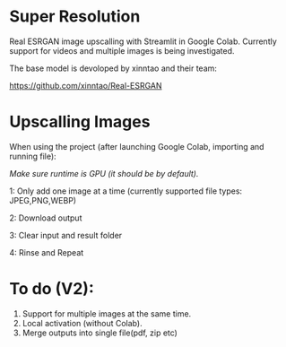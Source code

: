# Super Resolution
Real ESRGAN image upscalling with Streamlit in Google Colab.
Currently support for videos and multiple images is being investigated.

The base model is devoloped by xinntao and their team:

https://github.com/xinntao/Real-ESRGAN

# Upscalling Images
When using the project (after launching Google Colab, importing and running file):

*Make sure runtime is GPU (it should be by default).*

1: Only add one image at a time (currently supported file types: JPEG,PNG,WEBP)

2: Download output 

3: Clear input and result folder

4: Rinse and Repeat

# To do (V2):
1. Support for multiple images at the same time.
2. Local activation (without Colab).
3. Merge outputs into single file(pdf, zip etc)
